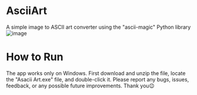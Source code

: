 # AsciiArt
A simple image to ASCII art converter using the "ascii-magic" Python library 
![image](https://github.com/GigabyteCode/AsciiArt/assets/154292798/d40d346b-24db-4413-b87f-5683174e5ff0)


# How to Run
The app works only on Windows. First download and unzip the file, locate the "Asacii Art.exe" file, and double-click it. Please report any bugs, issues, feedback, or any possible future improvements. Thank you😉
